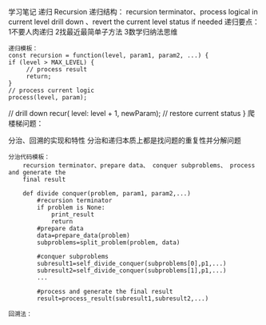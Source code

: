 学习笔记
递归 Recursion
	递归结构： recursion terminator、process logical in current level
	           drill down 、revert the  current level status if needed
	递归要点：1不要人肉递归 2找最近最简单子方法 3数学归纳法思维
	
	递归模板：
	const recursion = function(level, param1, param2, ...) {
    if (level > MAX_LEVEL) {
         // process result 
         return; 
    }
    // process current logic 
    process(level, param);

  // drill down 
  recur( level: level + 1, newParam); 
  // restore current status 
  }
	爬楼梯问题：

分治、回溯的实现和特性
	分治和递归本质上都是找问题的重复性并分解问题
	
	分治代码模板：
		recursion terminator、prepare data、 conquer subproblems、 process and generate the 
		final result
		
		def divide conquer(problem, param1, param2,...)
			#recursion terminator
			if problem is None:
				print_result
				return
			#prepare data
			data=prepare_data(problem)
			subproblems=split_problem(problem, data)
			
			#conquer subproblems
			subresult1=self_divide_conquer(subproblems[0],p1,...)
			subresult2=self_divide_conquer(subproblems[1],p1,...)
			...
			
			#process and generate the final result
			result=process_result(subresult1,subresult2,...)
			
	回溯法：
		
			